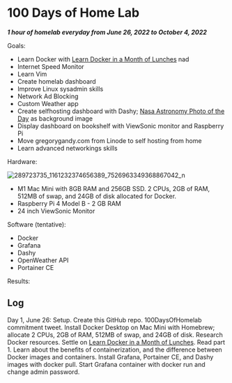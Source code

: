 # 100 Days of Home Lab
***1 hour of homelab everyday from June 26, 2022 to October 4, 2022***

Goals:

- Learn Docker with [Learn Docker in a Month of Lunches](https://www.manning.com/books/learn-docker-in-a-month-of-lunches) nad []()
- Internet Speed Monitor
- Learn Vim
- Create homelab dashboard
- Improve Linux sysadmin skills
- Network Ad Blocking
- Custom Weather app
- Create selfhosting dashboard with Dashy; [Nasa Astronomy Photo of the Day](https://apod.nasa.gov/apod/) as background image
- Display dashboard on bookshelf with ViewSonic monitor and Raspberry Pi
- Move gregorygandy.com from Linode to self hosting from home
- Learn advanced networkings skills

Hardware:

![289723735_1161232374656389_7526963349368867042_n](https://user-images.githubusercontent.com/86977121/175852040-55688fb5-9fa3-4ab3-8ddf-9af1aa258f40.jpg)

- M1 Mac Mini with 8GB RAM and 256GB SSD. 2 CPUs, 2GB of RAM, 512MB of swap, and 24GB of disk allocated for Docker.
- Raspberry Pi 4 Model B - 2 GB RAM
- 24 inch ViewSonic Monitor

Software (tentative):

- Docker
- Grafana
- Dashy
- OpenWeather API
- Portainer CE

Results:

## Log

Day 1, June 26: Setup. Create this GitHub repo. 100DaysOfHomelab commitment tweet. Install Docker Desktop on Mac Mini with Homebrew; allocate 2 CPUs, 2GB of RAM, 512MB of swap, and 24GB of disk. Research Docker resources. Settle on [Learn Docker in a Month of Lunches](https://www.manning.com/books/learn-docker-in-a-month-of-lunches). Read part 1. Learn about the benefits of containerization, and the difference between Docker images and containers. Install Grafana, Portainer CE, and Dashy images with docker pull. Start Grafana container with docker run and change admin password.

